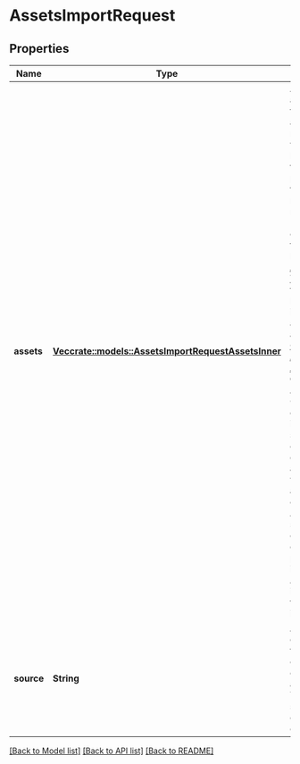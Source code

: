 # AssetsImportRequest

## Properties

Name | Type | Description | Notes
------------ | ------------- | ------------- | -------------
**assets** | [**Vec<crate::models::AssetsImportRequestAssetsInner>**](assets_import_request_assets_inner.md) | An array of asset objects to import. Each asset object requires a value for at least one of the following properties: fqdn, ipv4, netbios\\_name, mac\\_address.  For an example of this request body, see [Add Asset Data to Tenable.io](doc:add-asset-data-to-tenableio). For the complete list of importable asset attributes, see [Common Asset Attributes](doc:common-asset-attributes#section-asset-attribute-definitions).  **Caution:** AWS, Azure, and GCP asset data must be imported separately even if the data is associated with the same asset. For example, Azure imports should only contain Azure data in the payload. The import fails if AWS data is included with the Azure data in the payload. | 
**source** | **String** | A user-defined name for the source of the import containing the asset records. You can specify only one source for each import. | 

[[Back to Model list]](../README.md#documentation-for-models) [[Back to API list]](../README.md#documentation-for-api-endpoints) [[Back to README]](../README.md)


